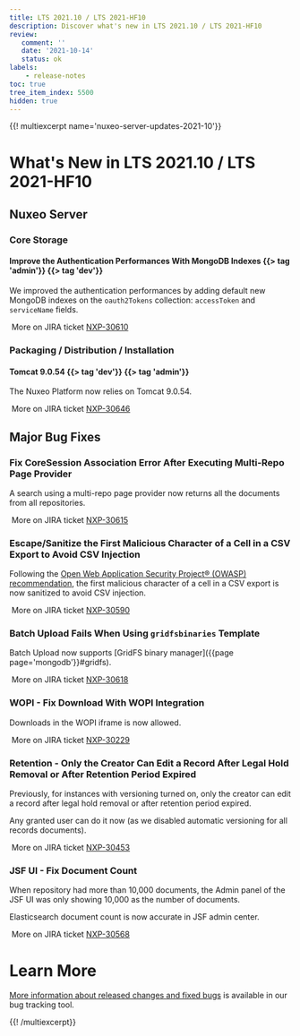 ```yaml
---
title: LTS 2021.10 / LTS 2021-HF10
description: Discover what's new in LTS 2021.10 / LTS 2021-HF10
review:
   comment: ''
   date: '2021-10-14'
   status: ok
labels:
    - release-notes
toc: true
tree_item_index: 5500
hidden: true
---
```


{{! multiexcerpt name='nuxeo-server-updates-2021-10'}}
# What's New in LTS 2021.10 / LTS 2021-HF10

## Nuxeo Server

### Core Storage

#### Improve the Authentication Performances With MongoDB Indexes {{> tag 'admin'}} {{> tag 'dev'}}

We improved the authentication performances by adding default new MongoDB indexes on the `oauth2Tokens` collection: `accessToken` and `serviceName` fields.

<i class="fa fa-long-arrow-right" aria-hidden="true"></i>&nbsp;More on JIRA ticket [NXP-30610](https://jira.nuxeo.com/browse/NXP-30610)

### Packaging / Distribution / Installation

#### Tomcat 9.0.54 {{> tag 'dev'}} {{> tag 'admin'}}

The Nuxeo Platform now relies on Tomcat 9.0.54.

<i class="fa fa-long-arrow-right" aria-hidden="true"></i>&nbsp;More on JIRA ticket [NXP-30646](https://jira.nuxeo.com/browse/NXP-30646)

## Major Bug Fixes

### Fix CoreSession Association Error After Executing Multi-Repo Page Provider

A search using a multi-repo page provider now returns all the documents from all repositories.

<i class="fa fa-long-arrow-right" aria-hidden="true"></i>&nbsp;More on JIRA ticket [NXP-30615](https://jira.nuxeo.com/browse/NXP-30615)

### Escape/Sanitize the First Malicious Character of a Cell in a CSV Export to Avoid CSV Injection

Following the [Open Web Application Security Project® (OWASP) recommendation](https://owasp.org/www-community/attacks/CSV_Injection), the first malicious character of a cell in a CSV export is now sanitized to avoid CSV injection.

<i class="fa fa-long-arrow-right" aria-hidden="true"></i>&nbsp;More on JIRA ticket [NXP-30590](https://jira.nuxeo.com/browse/NXP-30590)

### Batch Upload Fails When Using `gridfsbinaries` Template

Batch Upload now supports [GridFS binary manager]({{page page='mongodb'}}#gridfs).

<i class="fa fa-long-arrow-right" aria-hidden="true"></i>&nbsp;More on JIRA ticket [NXP-30618](https://jira.nuxeo.com/browse/NXP-30618)

### WOPI - Fix Download With WOPI Integration

Downloads in the WOPI iframe is now allowed.

<i class="fa fa-long-arrow-right" aria-hidden="true"></i>&nbsp;More on JIRA ticket [NXP-30229](https://jira.nuxeo.com/browse/NXP-30229)

### Retention - Only the Creator Can Edit a Record After Legal Hold Removal or After Retention Period Expired

Previously, for instances with versioning turned on, only the creator can edit a record after legal hold removal or after retention period expired.

Any granted user can do it now (as we disabled automatic versioning for all records documents).

<i class="fa fa-long-arrow-right" aria-hidden="true"></i>&nbsp;More on JIRA ticket [NXP-30453](https://jira.nuxeo.com/browse/NXP-30453)

### JSF UI - Fix Document Count

When repository had more than 10,000 documents, the Admin panel of the JSF UI was only showing 10,000 as the number of documents.

Elasticsearch document count is now accurate in JSF admin center.

<i class="fa fa-long-arrow-right" aria-hidden="true"></i>&nbsp;More on JIRA ticket [NXP-30568](https://jira.nuxeo.com/browse/NXP-30568)

# Learn More

[More information about released changes and fixed bugs](https://jira.nuxeo.com/secure/ReleaseNote.jspa?projectId=10011&version=21506) is available in our bug tracking tool.

{{! /multiexcerpt}}
